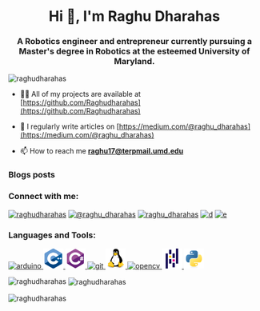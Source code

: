 <h1 align="center">Hi 👋, I'm Raghu Dharahas</h1>
<h3 align="center">A Robotics engineer and entrepreneur currently pursuing a Master's degree in Robotics at the esteemed University of Maryland.</h3>

<p align="left"> <img src="https://komarev.com/ghpvc/?username=Raghudharahas&label=Profile%20views&color=0e75b6&style=flat" alt="raghudharahas" /> </p>


- 👨‍💻 All of my projects are available at [https://github.com/Raghudharahas](https://github.com/Raghudharahas)

- 📝 I regularly write articles on [https://medium.com/@raghu_dharahas](https://medium.com/@raghu_dharahas)

- 📫 How to reach me **raghu17@terpmail.umd.edu**

### Blogs posts
<!-- BLOG-POST-LIST:START -->
<!-- BLOG-POST-LIST:END -->

<h3 align="left">Connect with me:</h3>
<p align="left">
<a href="https://linkedin.com/in/raghudharahas" target="blank"><img align="center" src="https://raw.githubusercontent.com/rahuldkjain/github-profile-readme-generator/master/src/images/icons/Social/linked-in-alt.svg" alt="raghudharahas" height="30" width="40" /></a>
<a href="https://medium.com/@raghu_dharahas" target="blank"><img align="center" src="https://raw.githubusercontent.com/rahuldkjain/github-profile-readme-generator/master/src/images/icons/Social/medium.svg" alt="@raghu_dharahas" height="30" width="40" /></a>
<a href="https://www.youtube.com/@raghu_dharahas" target="blank"><img align="center" src="https://raw.githubusercontent.com/rahuldkjain/github-profile-readme-generator/master/src/images/icons/Social/youtube.svg" alt="raghu_dharahas" height="30" width="40" /></a>
<a href="https://www.hackerrank.com/d" target="blank"><img align="center" src="https://raw.githubusercontent.com/rahuldkjain/github-profile-readme-generator/master/src/images/icons/Social/hackerrank.svg" alt="d" height="30" width="40" /></a>
<a href="https://www.leetcode.com/e" target="blank"><img align="center" src="https://raw.githubusercontent.com/rahuldkjain/github-profile-readme-generator/master/src/images/icons/Social/leet-code.svg" alt="e" height="30" width="40" /></a>
</p>

<h3 align="left">Languages and Tools:</h3>
<p align="left"> <a href="https://www.arduino.cc/" target="_blank" rel="noreferrer"> <img src="https://cdn.worldvectorlogo.com/logos/arduino-1.svg" alt="arduino" width="40" height="40"/> </a> <a href="https://www.w3schools.com/cpp/" target="_blank" rel="noreferrer"> <img src="https://raw.githubusercontent.com/devicons/devicon/master/icons/cplusplus/cplusplus-original.svg" alt="cplusplus" width="40" height="40"/> </a> <a href="https://www.w3schools.com/cs/" target="_blank" rel="noreferrer"> <img src="https://raw.githubusercontent.com/devicons/devicon/master/icons/csharp/csharp-original.svg" alt="csharp" width="40" height="40"/> </a> <a href="https://git-scm.com/" target="_blank" rel="noreferrer"> <img src="https://www.vectorlogo.zone/logos/git-scm/git-scm-icon.svg" alt="git" width="40" height="40"/> </a> <a href="https://www.linux.org/" target="_blank" rel="noreferrer"> <img src="https://raw.githubusercontent.com/devicons/devicon/master/icons/linux/linux-original.svg" alt="linux" width="40" height="40"/> </a> <a href="https://opencv.org/" target="_blank" rel="noreferrer"> <img src="https://www.vectorlogo.zone/logos/opencv/opencv-icon.svg" alt="opencv" width="40" height="40"/> </a> <a href="https://pandas.pydata.org/" target="_blank" rel="noreferrer"> <img src="https://raw.githubusercontent.com/devicons/devicon/2ae2a900d2f041da66e950e4d48052658d850630/icons/pandas/pandas-original.svg" alt="pandas" width="40" height="40"/> </a> <a href="https://www.python.org" target="_blank" rel="noreferrer"> <img src="https://raw.githubusercontent.com/devicons/devicon/master/icons/python/python-original.svg" alt="python" width="40" height="40"/> </a> </p>

<p><img align="left" src="https://github-readme-stats.vercel.app/api/top-langs?username=raghudharahas&show_icons=true&locale=en&layout=compact" alt="raghudharahas" /></p>

<p>&nbsp;<img align="center" src="https://github-readme-stats.vercel.app/api?username=raghudharahas&show_icons=true&locale=en" alt="raghudharahas" /></p>

<p><img align="center" src="https://github-readme-streak-stats.herokuapp.com/?user=raghudharahas&" alt="raghudharahas" /></p>
